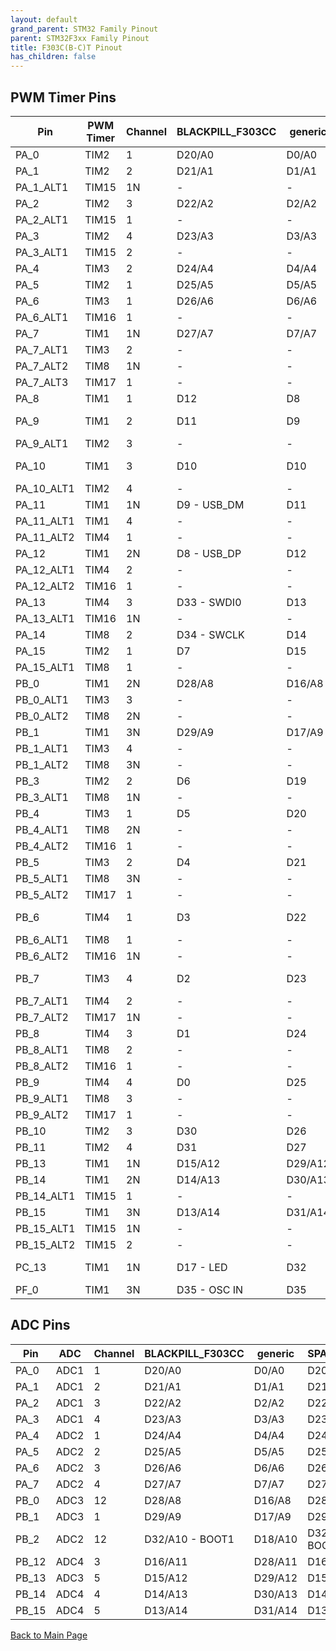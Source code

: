 ```yaml
---
layout: default
grand_parent: STM32 Family Pinout
parent: STM32F3xx Family Pinout
title: F303C(B-C)T Pinout
has_children: false
---
```


## PWM Timer Pins

| Pin | PWM Timer | Channel | BLACKPILL_F303CC | generic | SPARKY_F303CC |
| --- | --- | --- | --- | --- | --- |
| PA_0 | TIM2 | 1 | D20/A0 | D0/A0 | D20/A0 |
| PA_1 | TIM2 | 2 | D21/A1 | D1/A1 | D21/A1 |
| PA_1_ALT1 | TIM15 | 1N | - | - | - |
| PA_2 | TIM2 | 3 | D22/A2 | D2/A2 | D22/A2 |
| PA_2_ALT1 | TIM15 | 1 | - | - | - |
| PA_3 | TIM2 | 4 | D23/A3 | D3/A3 | D23/A3 - RCX |
| PA_3_ALT1 | TIM15 | 2 | - | - | - |
| PA_4 | TIM3 | 2 | D24/A4 | D4/A4 | D24/A4 |
| PA_5 | TIM2 | 1 | D25/A5 | D5/A5 | D25/A5 |
| PA_6 | TIM3 | 1 | D26/A6 | D6/A6 | D26/A6 |
| PA_6_ALT1 | TIM16 | 1 | - | - | - |
| PA_7 | TIM1 | 1N | D27/A7 | D7/A7 | D27/A7 |
| PA_7_ALT1 | TIM3 | 2 | - | - | - |
| PA_7_ALT2 | TIM8 | 1N | - | - | - |
| PA_7_ALT3 | TIM17 | 1 | - | - | - |
| PA_8 | TIM1 | 1 | D12 | D8 | D12 |
| PA_9 | TIM1 | 2 | D11 | D9 | D11 - SCL MPU-9150 |
| PA_9_ALT1 | TIM2 | 3 | - | - | - |
| PA_10 | TIM1 | 3 | D10 | D10 | D10 - SDA MPU-9150 |
| PA_10_ALT1 | TIM2 | 4 | - | - | - |
| PA_11 | TIM1 | 1N | D9  - USB_DM | D11 | D9  - USB_DM |
| PA_11_ALT1 | TIM1 | 4 | - | - | - |
| PA_11_ALT2 | TIM4 | 1 | - | - | - |
| PA_12 | TIM1 | 2N | D8  - USB_DP | D12 | D8  - USB_DP |
| PA_12_ALT1 | TIM4 | 2 | - | - | - |
| PA_12_ALT2 | TIM16 | 1 | - | - | - |
| PA_13 | TIM4 | 3 | D33 - SWDI0 | D13 | D33 - SWDI0 |
| PA_13_ALT1 | TIM16 | 1N | - | - | - |
| PA_14 | TIM8 | 2 | D34 - SWCLK | D14 | D34 - SWCLK |
| PA_15 | TIM2 | 1 | D7 | D15 | D7 |
| PA_15_ALT1 | TIM8 | 1 | - | - | - |
| PB_0 | TIM1 | 2N | D28/A8 | D16/A8 | D28/A8 |
| PB_0_ALT1 | TIM3 | 3 | - | - | - |
| PB_0_ALT2 | TIM8 | 2N | - | - | - |
| PB_1 | TIM1 | 3N | D29/A9 | D17/A9 | D29/A9 |
| PB_1_ALT1 | TIM3 | 4 | - | - | - |
| PB_1_ALT2 | TIM8 | 3N | - | - | - |
| PB_3 | TIM2 | 2 | D6 | D19 | D6 |
| PB_3_ALT1 | TIM8 | 1N | - | - | - |
| PB_4 | TIM3 | 1 | D5 | D20 | D5  - LED_BLUE |
| PB_4_ALT1 | TIM8 | 2N | - | - | - |
| PB_4_ALT2 | TIM16 | 1 | - | - | - |
| PB_5 | TIM3 | 2 | D4 | D21 | D4  - LED_RED |
| PB_5_ALT1 | TIM8 | 3N | - | - | - |
| PB_5_ALT2 | TIM17 | 1 | - | - | - |
| PB_6 | TIM4 | 1 | D3 | D22 | D3  - UART1_TX or I2C1_SCL |
| PB_6_ALT1 | TIM8 | 1 | - | - | - |
| PB_6_ALT2 | TIM16 | 1N | - | - | - |
| PB_7 | TIM3 | 4 | D2 | D23 | D2  - UART1_RX or I2C1_SDC |
| PB_7_ALT1 | TIM4 | 2 | - | - | - |
| PB_7_ALT2 | TIM17 | 1N | - | - | - |
| PB_8 | TIM4 | 3 | D1 | D24 | D1  - CAN_RX |
| PB_8_ALT1 | TIM8 | 2 | - | - | - |
| PB_8_ALT2 | TIM16 | 1 | - | - | - |
| PB_9 | TIM4 | 4 | D0 | D25 | D0  - CAN_TX |
| PB_9_ALT1 | TIM8 | 3 | - | - | - |
| PB_9_ALT2 | TIM17 | 1 | - | - | - |
| PB_10 | TIM2 | 3 | D30 | D26 | D30 - UART3_TX |
| PB_11 | TIM2 | 4 | D31 | D27 | D31 - UART3_RX |
| PB_13 | TIM1 | 1N | D15/A12 | D29/A12 | D15/A12 |
| PB_14 | TIM1 | 2N | D14/A13 | D30/A13 | D14/A13 |
| PB_14_ALT1 | TIM15 | 1 | - | - | - |
| PB_15 | TIM1 | 3N | D13/A14 | D31/A14 | D13/A14 |
| PB_15_ALT1 | TIM15 | 1N | - | - | - |
| PB_15_ALT2 | TIM15 | 2 | - | - | - |
| PC_13 | TIM1 | 1N | D17 - LED | D32 | D17 - LED on Bluepill Board |
| PF_0 | TIM1 | 3N | D35 - OSC IN | D35 | D35 - OSC IN |


## ADC Pins

| Pin | ADC | Channel | BLACKPILL_F303CC | generic | SPARKY_F303CC |
| --- | --- | --- | --- | --- | --- |
| PA_0 | ADC1 | 1 | D20/A0 | D0/A0 | D20/A0 |
| PA_1 | ADC1 | 2 | D21/A1 | D1/A1 | D21/A1 |
| PA_2 | ADC1 | 3 | D22/A2 | D2/A2 | D22/A2 |
| PA_3 | ADC1 | 4 | D23/A3 | D3/A3 | D23/A3 - RCX |
| PA_4 | ADC2 | 1 | D24/A4 | D4/A4 | D24/A4 |
| PA_5 | ADC2 | 2 | D25/A5 | D5/A5 | D25/A5 |
| PA_6 | ADC2 | 3 | D26/A6 | D6/A6 | D26/A6 |
| PA_7 | ADC2 | 4 | D27/A7 | D7/A7 | D27/A7 |
| PB_0 | ADC3 | 12 | D28/A8 | D16/A8 | D28/A8 |
| PB_1 | ADC3 | 1 | D29/A9 | D17/A9 | D29/A9 |
| PB_2 | ADC2 | 12 | D32/A10 - BOOT1 | D18/A10 | D32/A10 - BOOT1 |
| PB_12 | ADC4 | 3 | D16/A11 | D28/A11 | D16/A11 |
| PB_13 | ADC3 | 5 | D15/A12 | D29/A12 | D15/A12 |
| PB_14 | ADC4 | 4 | D14/A13 | D30/A13 | D14/A13 |
| PB_15 | ADC4 | 5 | D13/A14 | D31/A14 | D13/A14 |


[Back to Main Page](../../index)